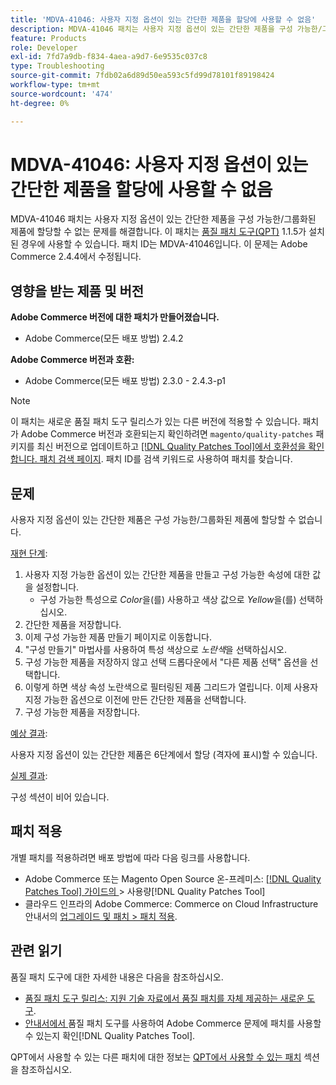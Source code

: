 ```yaml
---
title: 'MDVA-41046: 사용자 지정 옵션이 있는 간단한 제품을 할당에 사용할 수 없음'
description: MDVA-41046 패치는 사용자 지정 옵션이 있는 간단한 제품을 구성 가능한/그룹화된 제품에 할당할 수 없는 문제를 해결합니다. 이 패치는 [Quality Patches Tool (QPT)](https://experienceleague.adobe.com/ko/docs/commerce-operations/tools/quality-patches-tool/quality-patches-tool-to-self-serve-quality-patches) 1.1.5가 설치된 경우 사용할 수 있습니다. 패치 ID는 MDVA-41046입니다. 이 문제는 Adobe Commerce 2.4.4에서 수정됩니다.
feature: Products
role: Developer
exl-id: 7fd7a9db-f834-4aea-a9d7-6e9535c037c8
type: Troubleshooting
source-git-commit: 7fdb02a6d89d50ea593c5fd99d78101f89198424
workflow-type: tm+mt
source-wordcount: '474'
ht-degree: 0%

---
```


# MDVA-41046: 사용자 지정 옵션이 있는 간단한 제품을 할당에 사용할 수 없음

MDVA-41046 패치는 사용자 지정 옵션이 있는 간단한 제품을 구성 가능한/그룹화된 제품에 할당할 수 없는 문제를 해결합니다. 이 패치는 [품질 패치 도구(QPT)](https://experienceleague.adobe.com/ko/docs/commerce-operations/tools/quality-patches-tool/quality-patches-tool-to-self-serve-quality-patches) 1.1.5가 설치된 경우에 사용할 수 있습니다. 패치 ID는 MDVA-41046입니다. 이 문제는 Adobe Commerce 2.4.4에서 수정됩니다.

## 영향을 받는 제품 및 버전

**Adobe Commerce 버전에 대한 패치가 만들어졌습니다.**

* Adobe Commerce(모든 배포 방법) 2.4.2

**Adobe Commerce 버전과 호환:**

* Adobe Commerce(모든 배포 방법) 2.3.0 - 2.4.3-p1

>[!NOTE]
>
>이 패치는 새로운 품질 패치 도구 릴리스가 있는 다른 버전에 적용할 수 있습니다. 패치가 Adobe Commerce 버전과 호환되는지 확인하려면 `magento/quality-patches` 패키지를 최신 버전으로 업데이트하고 [[!DNL Quality Patches Tool]에서 호환성을 확인합니다. 패치 검색 페이지](https://experienceleague.adobe.com/ko/docs/commerce-operations/tools/quality-patches-tool/quality-patches-tool-to-self-serve-quality-patches). 패치 ID를 검색 키워드로 사용하여 패치를 찾습니다.

## 문제

사용자 지정 옵션이 있는 간단한 제품은 구성 가능한/그룹화된 제품에 할당할 수 없습니다.

<u>재현 단계</u>:

1. 사용자 지정 가능한 옵션이 있는 간단한 제품을 만들고 구성 가능한 속성에 대한 값을 설정합니다.
   * 구성 가능한 특성으로 *Color*&#x200B;을(를) 사용하고 색상 값으로 *Yellow*&#x200B;을(를) 선택하십시오.
1. 간단한 제품을 저장합니다.
1. 이제 구성 가능한 제품 만들기 페이지로 이동합니다.
1. &quot;구성 만들기&quot; 마법사를 사용하여 특성 색상으로 *노란색*&#x200B;을 선택하십시오.
1. 구성 가능한 제품을 저장하지 않고 선택 드롭다운에서 &quot;다른 제품 선택&quot; 옵션을 선택합니다.
1. 이렇게 하면 색상 속성 노란색으로 필터링된 제품 그리드가 열립니다. 이제 사용자 지정 가능한 옵션으로 이전에 만든 간단한 제품을 선택합니다.
1. 구성 가능한 제품을 저장합니다.

<u>예상 결과</u>:

사용자 지정 옵션이 있는 간단한 제품은 6단계에서 할당 (격자에 표시)할 수 있습니다.

<u>실제 결과</u>:

구성 섹션이 비어 있습니다.

## 패치 적용

개별 패치를 적용하려면 배포 방법에 따라 다음 링크를 사용합니다.

* Adobe Commerce 또는 Magento Open Source 온-프레미스: [[!DNL Quality Patches Tool]  가이드의 &#x200B;](/help/tools/quality-patches-tool/usage.md)> 사용량[!DNL Quality Patches Tool]
* 클라우드 인프라의 Adobe Commerce: Commerce on Cloud Infrastructure 안내서의 [업그레이드 및 패치 > 패치 적용](https://experienceleague.adobe.com/docs/commerce-cloud-service/user-guide/develop/upgrade/apply-patches.html?lang=ko).

## 관련 읽기

품질 패치 도구에 대한 자세한 내용은 다음을 참조하십시오.

* [품질 패치 도구 릴리스: 지원 기술 자료에서 품질 패치를 자체 제공하는 새로운 도구](https://experienceleague.adobe.com/ko/docs/commerce-operations/tools/quality-patches-tool/quality-patches-tool-to-self-serve-quality-patches).
* [&#x200B; 안내서에서 &#x200B;](/help/tools/quality-patches-tool/patches-available-in-qpt/check-patch-for-magento-issue-with-magento-quality-patches.md)품질 패치 도구를 사용하여 Adobe Commerce 문제에 패치를 사용할 수 있는지 확인[!DNL Quality Patches Tool].

QPT에서 사용할 수 있는 다른 패치에 대한 정보는 [QPT에서 사용할 수 있는 패치](https://support.magento.com/hc/en-us/sections/360010506631-Patches-available-in-MQP-tool-) 섹션을 참조하십시오.
